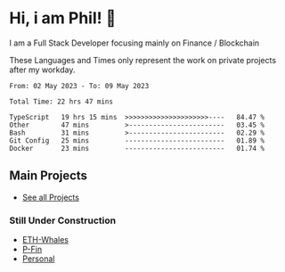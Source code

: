 # Hi, i am Phil! 👋
I am a Full Stack Developer focusing mainly on Finance / Blockchain

These Languages and Times only represent the work on private projects after my workday.
<!--START_SECTION:waka-->

```text
From: 02 May 2023 - To: 09 May 2023

Total Time: 22 hrs 47 mins

TypeScript   19 hrs 15 mins  >>>>>>>>>>>>>>>>>>>>>----   84.47 %
Other        47 mins         >------------------------   03.45 %
Bash         31 mins         >------------------------   02.29 %
Git Config   25 mins         -------------------------   01.89 %
Docker       23 mins         -------------------------   01.74 %
```

<!--END_SECTION:waka-->

## Main Projects
- [See all Projects](https://www.github.com/phil-schmidtke/projects)
### Still Under Construction
- [ETH-Whales](https://www.eth-whales.com)
- [P-Fin](https://www.p-fin.de)
- [Personal](https://www.phil-schmidtke.de)
